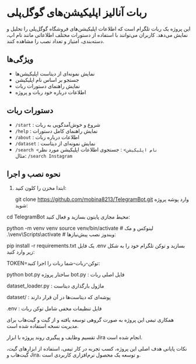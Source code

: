 # ربات آنالیز اپلیکیشن‌های گوگل‌پلی

این پروژه یک ربات تلگرام است که اطلاعات اپلیکیشن‌های فروشگاه گوگل‌پلی را تحلیل و نمایش می‌دهد. کاربران می‌توانند با استفاده از دستورات مختلف اطلاعاتی مانند نام اپ، دسته‌بندی، امتیاز و تعداد نصب را مشاهده کنند.

## ویژگی‌ها

- نمایش نمونه‌ای از دیتاست اپلیکیشن‌ها  
- جستجو بر اساس نام اپلیکیشن  
- نمایش راهنمای دستورات ربات  
- اطلاعات درباره خود ربات و پروژه  

## دستورات ربات

- `/start` : شروع و خوش‌آمدگویی به ربات  
- `/help` : نمایش راهنمای کامل دستورات  
- `/about` : اطلاعات درباره ربات  
- `/dataset` : نمایش نمونه‌ای از دیتاست  
- `/search <نام اپلیکیشن>` : جستجوی اطلاعات اپلیکیشن مورد نظر  
  مثال: `/search Instagram`

## نحوه نصب و اجرا

1. ابتدا مخزن را کلون کنید:  

   git clone https://github.com/mobina8213/TelegramBot.git
وارد پوشه پروژه شوید:


cd TelegramBot
محیط مجازی پایتون بسازید و فعال کنید:

python -m venv venv
source venv/bin/activate  # لینوکس و مک  
.\venv\Scripts\activate   # ویندوز
نصب پیش‌نیازها:


pip install -r requirements.txt
یک فایل .env بسازید و توکن تلگرام خود را به شکل زیر وارد کنید:

TOKEN=توکن-ربات-شما
ربات را اجرا کنید:

python bot.py
ساختار پروژه
bot.py : فایل اصلی ربات

dataset_loader.py : ماژول بارگذاری دیتاست

dataset/ : پوشه‌ای که دیتاست‌ها در آن قرار دارند

.env : فایل تنظیمات مخفی شامل توکن ربات

همکاری تیمی
این پروژه به صورت گروهی توسعه یافته و از گیت و گیت‌هاب برای مدیریت نسخه استفاده شده است.

تقسیم وظایف و پیگیری روند پروژه با ابزار Jira انجام شده است.

نکات پایانی
هدف اصلی این پروژه، کسب تجربه در کار تیمی، استفاده از ابزارهای گیت، گیت‌هاب و Jira، و توسعه یک محصول نرم‌افزاری کاربردی است.

